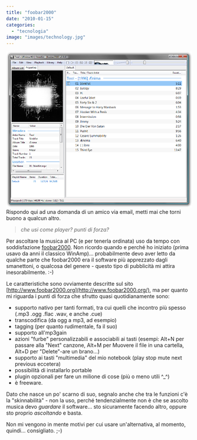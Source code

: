 ```yaml
---
title: "foobar2000"
date: "2010-01-15"
categories: 
  - "tecnologia"
image: "images/technology.jpg"
---
```


[![](images/main.png)](http://www.foobar2000.org/images/img/main.png)Rispondo qui ad una domanda di un amico via email, metti mai che torni buono a qualcun altro.

> _che usi come player? punti di forza?_

Per ascoltare la musica al PC (e per tenerla ordinata) uso da tempo con soddisfazione [foobar2000](http://www.foobar2000.org/). Non ricordo quando e perché ho iniziato (prima usavo da anni il classico WinAmp)... probabilmente devo aver letto da qualche parte che foobar2000 era il software più apprezzato dagli smanettoni, o qualcosa del genere - questo tipo di pubblicità mi attira inesorabilmente. :-)

Le caratteristiche sono ovviamente descritte sul sito [http://www.foobar2000.org](http://www.foobar2000.org/), ma per quanto mi riguarda i punti di forza che sfrutto quasi quotidianamente sono:

- supporto nativo per tanti formati, tra cui quelli che incontro più spesso (.mp3 .ogg .flac .wav, e anche .cue)
- transcodifica (da ogg a mp3, ad esempio)
- tagging (per quanto rudimentale, fa il suo)
- supporto all'mp3gain
- azioni "furbe" personalizzabili e associabili ai tasti (esempi: Alt+N per passare alla "Next" canzone, Alt+M per Muovere il file in una cartella, Alt+D per "Delete"-are un brano...)
- supporto ai tasti "multimedia" del mio notebook (play stop mute next previous eccetera)
- possibilità di installarlo portable
- plugin opzionali per fare un milione di cose (più o meno utili ^\_^)
- è freeware.

Dato che nasce un po' scarno di suo, segnalo anche che tra le funzioni c'è la "skinnabilità" - non la uso, perché tendenzialmente non è che se ascolto musica devo _guardare_ il software... sto sicuramente facendo altro, oppure sto proprio _ascoltando_ e basta.

Non mi vengono in mente motivi per cui usare un'alternativa, al momento, quindi... consigliato. ;-)
